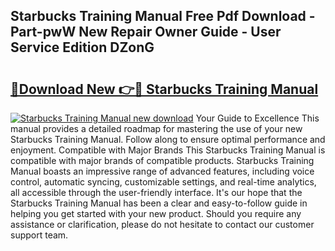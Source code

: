 ## Starbucks Training Manual Free Pdf Download - Part-pwW New Repair Owner Guide - User Service Edition DZonG

# <h2><a href="http://bc15748.oget.top/?id=Starbucks+Training+Manual">🔗Download New 👉🔴 Starbucks Training Manual</a></h2>

[![Starbucks Training Manual new download](https://i.imgur.com/5g1atiW.png)](http://bc15748.oget.top/?id=Starbucks+Training+Manual)
Your Guide to Excellence This manual provides a detailed roadmap for mastering the use of your new Starbucks Training Manual. Follow along to ensure optimal performance and enjoyment. Compatible with Major Brands This Starbucks Training Manual is compatible with major brands of compatible products. Starbucks Training Manual boasts an impressive range of advanced features, including voice control, automatic syncing, customizable settings, and real-time analytics, all accessible through the user-friendly interface. It's our hope that the Starbucks Training Manual has been a clear and easy-to-follow guide in helping you get started with your new product. Should you require any assistance or clarification, please do not hesitate to contact our customer support team.
